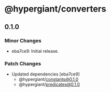 # @hypergiant/converters

## 0.1.0

### Minor Changes

- eba7ce9: Initial release.

### Patch Changes

- Updated dependencies [eba7ce9]
  - @hypergiant/constants@0.1.0
  - @hypergiant/predicates@0.1.0
